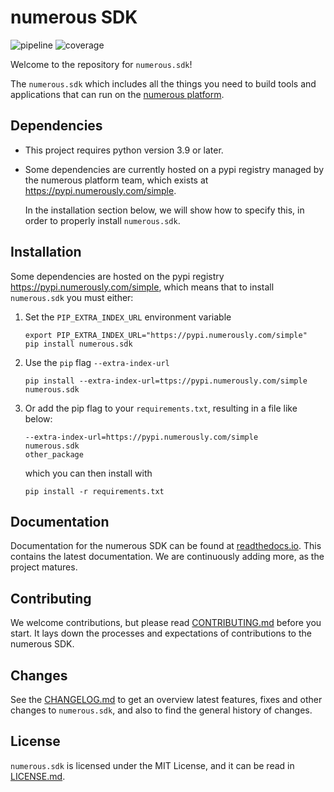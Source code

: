 # numerous SDK

![pipeline](https://gitlab.com/numerous/numerous.sdk/badges/main/pipeline.svg)
![coverage](https://gitlab.com/numerous/numerous.sdk/badges/main/coverage.svg?job=pytest)

Welcome to the repository for `numerous.sdk`!

The `numerous.sdk` which includes all the things you need to build tools and
applications that can run on the [numerous platform](https://numerous.com).

## Dependencies

* This project requires python version 3.9 or later.

* Some dependencies are currently hosted on a pypi registry managed by the
  numerous platform team, which exists at https://pypi.numerously.com/simple.

  In the installation section below, we will show how to specify this, in order
  to properly install `numerous.sdk`.

## Installation

Some dependencies are hosted on the pypi registry
https://pypi.numerously.com/simple, which means that to install `numerous.sdk`
you must either:

1. Set the `PIP_EXTRA_INDEX_URL` environment variable
   ```
   export PIP_EXTRA_INDEX_URL="https://pypi.numerously.com/simple"
   pip install numerous.sdk
   ```
2. Use the `pip` flag `--extra-index-url`
   ```
   pip install --extra-index-url=ttps://pypi.numerously.com/simple numerous.sdk
   ```
3. Or add the pip flag to your `requirements.txt`, resulting in a file like
   below:
   ```
   --extra-index-url=https://pypi.numerously.com/simple
   numerous.sdk
   other_package
   ```
   which you can then install with
   ```
   pip install -r requirements.txt
   ```


## Documentation

Documentation for the numerous SDK can be found at
[readthedocs.io](https://numeroussdk.readthedocs.io). This contains the latest
documentation. We are continuously adding more, as the project matures.

## Contributing

We welcome contributions, but please read [CONTRIBUTING.md](CONTRIBUTING.md)
before you start. It lays down the processes and expectations of contributions
to the numerous SDK.

## Changes

See the [CHANGELOG.md](CHANGELOG.md) to get an overview latest features, fixes
and other changes to `numerous.sdk`, and also to find the general history of
changes.

## License

`numerous.sdk` is licensed under the MIT License, and it can be read in
[LICENSE.md](LICENSE.txt).
